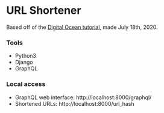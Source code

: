# URL Shortener
Based off of the [Digital Ocean tutorial](https://www.digitalocean.com/community/tutorials/how-to-create-a-url-shortener-with-django-and-graphql), made July 18th, 2020.
### Tools
* Python3
* Django
* GraphQL
### Local access
* GraphQL web interface: http://localhost:8000/graphql/
* Shortened URLs: http://localhost:8000/url_hash